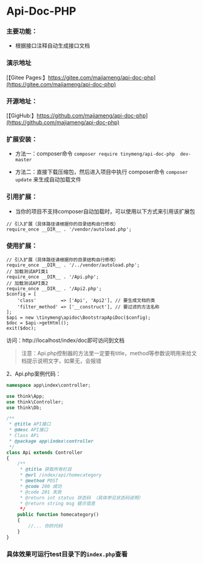 # Api-Doc-PHP

### 主要功能：

+ 根据接口注释自动生成接口文档

### 演示地址

[【Gitee Pages:】https://gitee.com/majiameng/api-doc-php](https://gitee.com/majiameng/api-doc-php)

### 开源地址：

[【GigHub:】https://github.com/majiameng/api-doc-php](https://github.com/majiameng/api-doc-php)
    
### 扩展安装：

+ 方法一：composer命令 `composer require tinymeng/api-doc-php  dev-master`

+ 方法二：直接下载压缩包，然后进入项目中执行 composer命令 `composer update` 来生成自动加载文件

### 引用扩展：

+ 当你的项目不支持composer自动加载时，可以使用以下方式来引用该扩展包

```
// 引入扩展（具体路径请根据你的目录结构自行修改）
require_once __DIR__ . '/vendor/autoload.php';
```

### 使用扩展：

```
// 引入扩展（具体路径请根据你的目录结构自行修改）
require_once __DIR__ . '/../vendor/autoload.php';
// 加载测试API类1
require_once __DIR__ . '/Api.php';
// 加载测试API类2
require_once __DIR__ . '/Api2.php'; 
$config = [
    'class'         => ['Api', 'Api2'], // 要生成文档的类
    'filter_method' => ['__construct'], // 要过滤的方法名称
];
$api = new \tinymeng\apidoc\BootstrapApiDoc($config);
$doc = $api->getHtml();
exit($doc);
```

访问：http://localhost/index/doc即可访问到文档

> 注意：Api.php控制器的方法里一定要有title，method等参数说明用来给文档提示说明文字，如果无，会报错

2、Api.php案例代码：

```php
namespace app\index\controller;

use think\App;
use think\Controller;
use think\Db;

/**
 * @title API接口
 * @desc API接口
 * Class APi
 * @package app\index\controller
 */
class Api extends Controller
{
    /**
     * @title 获取所有栏目
     * @url /index/api/homecategory
     * @method POST
     * @code 200 成功
     * @code 201 失败
     * @return int status 状态码 （具体参见状态码说明）
     * @return string msg 提示信息
     */
    public function homecategory()
    {
        //... 你的代码
    }
}
```

### 具体效果可运行test目录下的`index.php`查看
